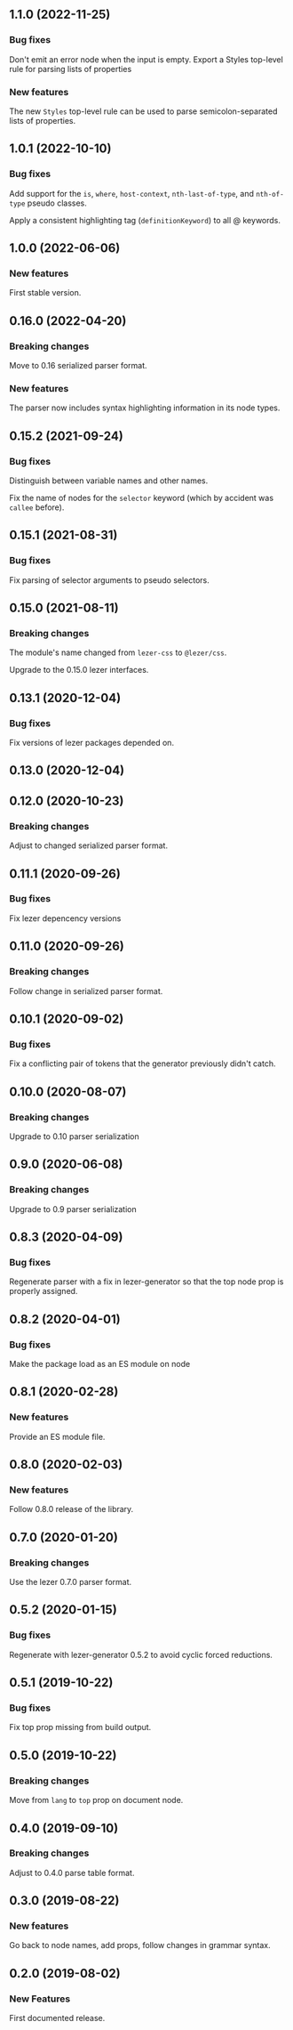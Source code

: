 ## 1.1.0 (2022-11-25)

### Bug fixes

Don't emit an error node when the input is empty. Export a Styles top-level rule for parsing lists of properties

### New features

The new `Styles` top-level rule can be used to parse semicolon-separated lists of properties.

## 1.0.1 (2022-10-10)

### Bug fixes

Add support for the `is`, `where`, `host-context`, `nth-last-of-type`, and `nth-of-type` pseudo classes.

Apply a consistent highlighting tag (`definitionKeyword`) to all @ keywords.

## 1.0.0 (2022-06-06)

### New features

First stable version.

## 0.16.0 (2022-04-20)

### Breaking changes

Move to 0.16 serialized parser format.

### New features

The parser now includes syntax highlighting information in its node types.

## 0.15.2 (2021-09-24)

### Bug fixes

Distinguish between variable names and other names.

Fix the name of nodes for the `selector` keyword (which by accident was `callee` before).

## 0.15.1 (2021-08-31)

### Bug fixes

Fix parsing of selector arguments to pseudo selectors.

## 0.15.0 (2021-08-11)

### Breaking changes

The module's name changed from `lezer-css` to `@lezer/css`.

Upgrade to the 0.15.0 lezer interfaces.

## 0.13.1 (2020-12-04)

### Bug fixes

Fix versions of lezer packages depended on.

## 0.13.0 (2020-12-04)

## 0.12.0 (2020-10-23)

### Breaking changes

Adjust to changed serialized parser format.

## 0.11.1 (2020-09-26)

### Bug fixes

Fix lezer depencency versions

## 0.11.0 (2020-09-26)

### Breaking changes

Follow change in serialized parser format.

## 0.10.1 (2020-09-02)

### Bug fixes

Fix a conflicting pair of tokens that the generator previously didn't catch.

## 0.10.0 (2020-08-07)

### Breaking changes

Upgrade to 0.10 parser serialization

## 0.9.0 (2020-06-08)

### Breaking changes

Upgrade to 0.9 parser serialization

## 0.8.3 (2020-04-09)

### Bug fixes

Regenerate parser with a fix in lezer-generator so that the top node prop is properly assigned.

## 0.8.2 (2020-04-01)

### Bug fixes

Make the package load as an ES module on node

## 0.8.1 (2020-02-28)

### New features

Provide an ES module file.

## 0.8.0 (2020-02-03)

### New features

Follow 0.8.0 release of the library.

## 0.7.0 (2020-01-20)

### Breaking changes

Use the lezer 0.7.0 parser format.

## 0.5.2 (2020-01-15)

### Bug fixes

Regenerate with lezer-generator 0.5.2 to avoid cyclic forced reductions.

## 0.5.1 (2019-10-22)

### Bug fixes

Fix top prop missing from build output.

## 0.5.0 (2019-10-22)

### Breaking changes

Move from `lang` to `top` prop on document node.

## 0.4.0 (2019-09-10)

### Breaking changes

Adjust to 0.4.0 parse table format.

## 0.3.0 (2019-08-22)

### New features

Go back to node names, add props, follow changes in grammar syntax.

## 0.2.0 (2019-08-02)

### New Features

First documented release.
